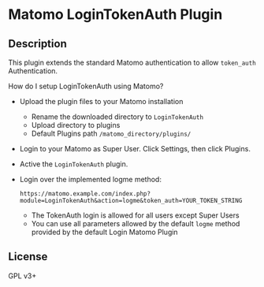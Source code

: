 # Matomo LoginTokenAuth Plugin

## Description

This plugin extends the standard Matomo authentication to allow `token_auth` Authentication.

How do I setup LoginTokenAuth using Matomo?

* Upload the plugin files to your Matomo installation
    * Rename the downloaded directory to `LoginTokenAuth`
    * Upload directory to plugins
    * Default Plugins path `/matomo_directory/plugins/`
* Login to your Matomo as Super User. Click Settings, then click Plugins.
* Active the `LoginTokenAuth` plugin.
* Login over the implemented logme method:

    `https://matomo.example.com/index.php?module=LoginTokenAuth&action=logme&token_auth=YOUR_TOKEN_STRING`

    * The TokenAuth login is allowed for all users except Super Users
    * You can use all parameters allowed by the default `logme`
    method provided by the default Login Matomo Plugin

## License

GPL v3+

